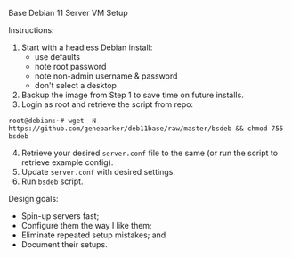 Base Debian 11 Server VM Setup

Instructions:

1. Start with a headless Debian install:
    - use defaults
    - note root password
    - note non-admin username & password
    - don't select a desktop
2. Backup the image from Step 1 to save time on future installs.
3. Login as root and retrieve the script from repo:
```console
root@debian:~# wget -N https://github.com/genebarker/deb11base/raw/master/bsdeb && chmod 755 bsdeb
```
4. Retrieve your desired `server.conf` file to the same
    (or run the script to retrieve example config).
5. Update `server.conf` with desired settings.
6. Run `bsdeb` script.

Design goals:

- Spin-up servers fast;
- Configure them the way I like them;
- Eliminate repeated setup mistakes; and
- Document their setups.
